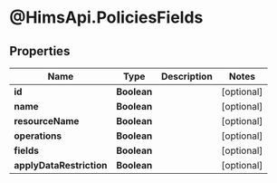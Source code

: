 # @HimsApi.PoliciesFields

## Properties

Name | Type | Description | Notes
------------ | ------------- | ------------- | -------------
**id** | **Boolean** |  | [optional] 
**name** | **Boolean** |  | [optional] 
**resourceName** | **Boolean** |  | [optional] 
**operations** | **Boolean** |  | [optional] 
**fields** | **Boolean** |  | [optional] 
**applyDataRestriction** | **Boolean** |  | [optional] 


